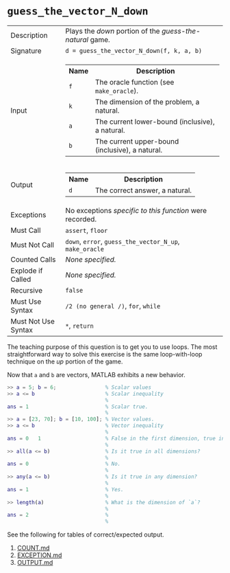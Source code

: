 
# `guess_the_vector_N_down`

<table><tr><td>Description</td><td>Plays the <em>down</em> portion of the <em>guess-the-natural</em> game.</td></tr><tr><td>Signature</td><td><code>d&nbsp;=&nbsp;guess_the_vector_N_down(f,&nbsp;k,&nbsp;a,&nbsp;b)</code></td></tr><tr><td>Input</td><td><table><tr><th>Name</th><th>Description</th></tr><tr><td><code>f</code></td><td>The oracle function (see <code>make_oracle</code>).</td></tr><tr><td><code>k</code></td><td>The dimension of the problem, a natural.</td></tr><tr><td><code>a</code></td><td>The current lower-bound (inclusive), a natural.</td></tr><tr><td><code>b</code></td><td>The current upper-bound (inclusive), a natural.</td></tr></table></td></tr><tr><td>Output</td><td><table><tr><th>Name</th><th>Description</th></tr><tr><td><code>d</code></td><td>The correct answer, a natural.</td></tr></table></td></tr><tr><td>Exceptions</td><td>No exceptions <em>specific to this function</em> were recorded.</td></tr><tr><td>Must Call</td><td><code>assert</code>, <code>floor</code></td></tr><tr><td>Must Not Call</td><td><code>down</code>, <code>error</code>, <code>guess_the_vector_N_up</code>, <code>make_oracle</code></td></tr><tr><td>Counted Calls</td><td><em>None specified.</em></td></tr><tr><td>Explode if Called</td><td><em>None specified.</em></td></tr><tr><td>Recursive</td><td><code>false</code></td></tr><tr><td>Must Use Syntax</td><td><code>/2 (no general /)</code>, <code>for</code>, <code>while</code></td></tr><tr><td>Must Not Use Syntax</td><td><code>*</code>, <code>return</code></td></tr></table>

The teaching purpose of this question is to get you to use loops.
The most straightforward way to solve this exercise is the same loop-with-loop technique on the *up* portion of the game.

Now that `a` and `b` are vectors, MATLAB exhibits a new behavior.

```matlab
>> a = 5; b = 6;                % Scalar values
>> a <= b                       % Scalar inequality
                                %
ans = 1                         % Scalar true.
                                %
>> a = [23, 70]; b = [10, 100]; % Vector values.
>> a <= b                       % Vector inequality
                                %
ans = 0   1                     % False in the first dimension, true in the second.
                                %
>> all(a <= b)                  % Is it true in all dimensions?
                                %
ans = 0                         % No.
                                %
>> any(a <= b)                  % Is it true in any dimension?
                                %
ans = 1                         % Yes.
                                %
>> length(a)                    % What is the dimension of `a`?
                                %
ans = 2                         %
                                %
```

See the following for tables of correct/expected output.

1. [COUNT.md](COUNT.md)
1. [EXCEPTION.md](EXCEPTION.md)
1. [OUTPUT.md](OUTPUT.md)



